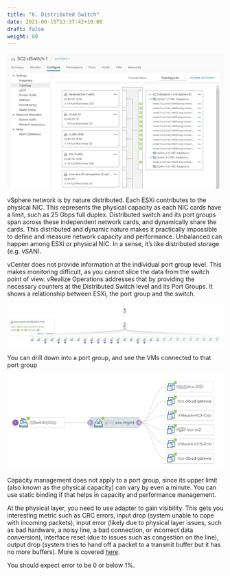 ```yaml
---
title: "6. Distributed Switch"
date: 2021-06-15T13:37:42+10:00
draft: false
weight: 60
---
```


![](2.5.6-fig-1.png)

vSphere network is by nature distributed. Each ESXi contributes to the physical NIC. This represents the physical capacity as each NIC cards have a limit, such as 25 Gbps full duplex. Distributed switch and its port groups span across these independent network cards, and dynamically share the cards. This distributed and dynamic nature makes it practically impossible to define and measure network capacity and performance. Unbalanced can happen among ESXi or physical NIC. In a sense, it’s like distributed storage (e.g. vSAN). 

vCenter does not provide information at the individual port group level. This makes monitoring difficult, as you cannot slice the data from the switch point of view. vRealize Operations addresses that by providing the necessary counters at the Distributed Switch level and its Port Groups. It shows a relationship between ESXi, the port group and the switch.

![](2.5.6-fig-2.png)

You can drill down into a port group, and see the VMs connected to that port group

![](2.5.6-fig-3.png)

Capacity management does not apply to a port group, since its upper limit (also known as the physical capacity) can vary by even a minute. You can use static binding if that helps in capacity and performance management.

At the physical layer, you need to use adapter to gain visibility. This gets you interesting metric such as CRC errors, input drop (system unable to cope with incoming packets), input error (likely due to physical layer issues, such as bad hardware, a noisy line, a bad connection, or incorrect data conversion), interface reset (due to issues such as congestion on the line), output drop (system tries to hand off a packet to a transmit buffer but it has no more buffers). More is covered [here](https://www.cisco.com/E-Learning/bulk/public/tac/cim/cib/using_cisco_ios_software/07_basic_commands_tasks.htm). 

You should expect error to be 0 or below 1%.